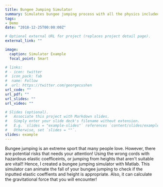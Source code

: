 ```yaml
---
title: Bungee Jumping Simulator
summary: Simulates bungee jumping process with all the physics included!
tags:
- Demo
date: "2018-12-25T00:00:00Z"

# Optional external URL for project (replaces project detail page).
external_link: ""

image:
  caption: Simulator Example
  focal_point: Smart

# links:
# - icon: twitter
#  icon_pack: fab
#  name: Follow
#  url: https://twitter.com/georgecushen
url_code: ""
url_pdf: ""
url_slides: ""
url_video: ""

# Slides (optional).
#   Associate this project with Markdown slides.
#   Simply enter your slide deck's filename without extension.
#   E.g. `slides = "example-slides"` references `content/slides/example-slides.md`.
#   Otherwise, set `slides = ""`.
slides: example
---
```


Bungee jumping is an extreme sport that many people love. However, there are potential risks that needs your attention! Using the wrong cords with hazardous elastic coefficeints, or jumping from heights that aren't suitable are vital!! Hence, I created a bungee jumping simulator with Matlab. This simulator can animate the fall of your bungee jumping to check if the inputted elastic coeffients and height is appropriate. Also, it can calculate the gravitational force that you will encounter!

